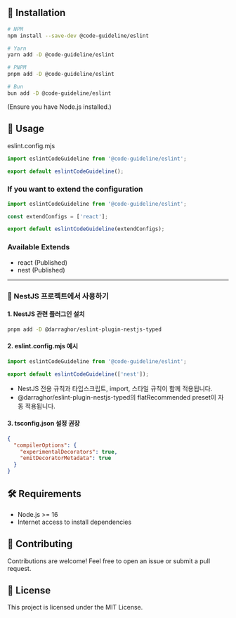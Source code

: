 ## 🚀 Installation

```bash
# NPM
npm install --save-dev @code-guideline/eslint

# Yarn
yarn add -D @code-guideline/eslint

# PNPM
pnpm add -D @code-guideline/eslint

# Bun
bun add -D @code-guideline/eslint
```

(Ensure you have Node.js installed.)

## 📖 Usage

eslint.config.mjs
```js
import eslintCodeGuideline from '@code-guideline/eslint';

export default eslintCodeGuideline();
```

### If you want to extend the configuration
```js
import eslintCodeGuideline from '@code-guideline/eslint';

const extendConfigs = ['react'];

export default eslintCodeGuideline(extendConfigs);
```

### Available Extends
- react (Published)
- nest (Published)

---

### 🐙 NestJS 프로젝트에서 사용하기

#### 1. NestJS 관련 플러그인 설치

```bash
pnpm add -D @darraghor/eslint-plugin-nestjs-typed
```

#### 2. eslint.config.mjs 예시
```js
import eslintCodeGuideline from '@code-guideline/eslint';

export default eslintCodeGuideline(['nest']);
```

- NestJS 전용 규칙과 타입스크립트, import, 스타일 규칙이 함께 적용됩니다.
- @darraghor/eslint-plugin-nestjs-typed의 flatRecommended preset이 자동 적용됩니다.

#### 3. tsconfig.json 설정 권장
```json
{
  "compilerOptions": {
    "experimentalDecorators": true,
    "emitDecoratorMetadata": true
  }
}
```

## 🛠 Requirements

- Node.js >= 16
- Internet access to install dependencies

## 🤝 Contributing

Contributions are welcome! Feel free to open an issue or submit a pull request.

## 📄 License

This project is licensed under the MIT License.
